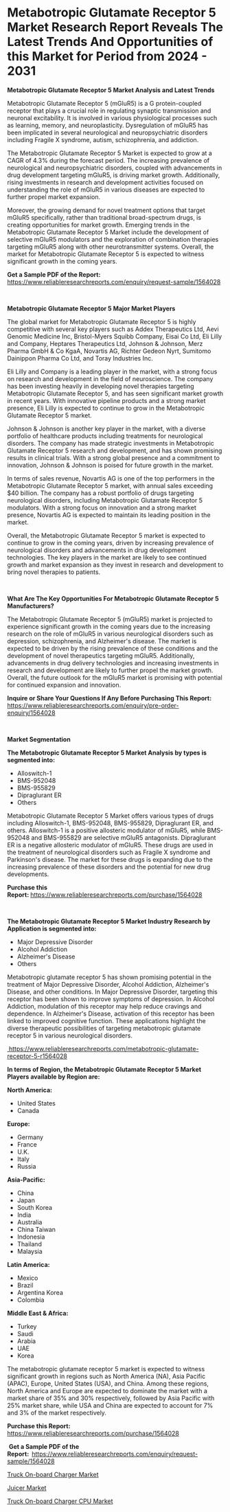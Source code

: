 <p><h1>Metabotropic Glutamate Receptor 5 Market Research Report Reveals The Latest Trends And Opportunities of this Market for Period from 2024 - 2031</h1></p><p><strong>Metabotropic Glutamate Receptor 5 Market Analysis and Latest Trends</strong></p>
<p><p>Metabotropic Glutamate Receptor 5 (mGluR5) is a G protein-coupled receptor that plays a crucial role in regulating synaptic transmission and neuronal excitability. It is involved in various physiological processes such as learning, memory, and neuroplasticity. Dysregulation of mGluR5 has been implicated in several neurological and neuropsychiatric disorders including Fragile X syndrome, autism, schizophrenia, and addiction.</p><p>The Metabotropic Glutamate Receptor 5 Market is expected to grow at a CAGR of 4.3% during the forecast period. The increasing prevalence of neurological and neuropsychiatric disorders, coupled with advancements in drug development targeting mGluR5, is driving market growth. Additionally, rising investments in research and development activities focused on understanding the role of mGluR5 in various diseases are expected to further propel market expansion.</p><p>Moreover, the growing demand for novel treatment options that target mGluR5 specifically, rather than traditional broad-spectrum drugs, is creating opportunities for market growth. Emerging trends in the Metabotropic Glutamate Receptor 5 Market include the development of selective mGluR5 modulators and the exploration of combination therapies targeting mGluR5 along with other neurotransmitter systems. Overall, the market for Metabotropic Glutamate Receptor 5 is expected to witness significant growth in the coming years.</p></p>
<p><strong>Get a Sample PDF of the Report:&nbsp;</strong> <a href="https://www.reliableresearchreports.com/enquiry/request-sample/1564028">https://www.reliableresearchreports.com/enquiry/request-sample/1564028</a></p>
<p>&nbsp;</p>
<p><strong>Metabotropic Glutamate Receptor 5 Major Market Players</strong></p>
<p><p>The global market for Metabotropic Glutamate Receptor 5 is highly competitive with several key players such as Addex Therapeutics Ltd, Aevi Genomic Medicine Inc, Bristol-Myers Squibb Company, Eisai Co Ltd, Eli Lilly and Company, Heptares Therapeutics Ltd, Johnson & Johnson, Merz Pharma GmbH & Co KgaA, Novartis AG, Richter Gedeon Nyrt, Sumitomo Dainippon Pharma Co Ltd, and Toray Industries Inc.</p><p>Eli Lilly and Company is a leading player in the market, with a strong focus on research and development in the field of neuroscience. The company has been investing heavily in developing novel therapies targeting Metabotropic Glutamate Receptor 5, and has seen significant market growth in recent years. With innovative pipeline products and a strong market presence, Eli Lilly is expected to continue to grow in the Metabotropic Glutamate Receptor 5 market.</p><p>Johnson & Johnson is another key player in the market, with a diverse portfolio of healthcare products including treatments for neurological disorders. The company has made strategic investments in Metabotropic Glutamate Receptor 5 research and development, and has shown promising results in clinical trials. With a strong global presence and a commitment to innovation, Johnson & Johnson is poised for future growth in the market.</p><p>In terms of sales revenue, Novartis AG is one of the top performers in the Metabotropic Glutamate Receptor 5 market, with annual sales exceeding $40 billion. The company has a robust portfolio of drugs targeting neurological disorders, including Metabotropic Glutamate Receptor 5 modulators. With a strong focus on innovation and a strong market presence, Novartis AG is expected to maintain its leading position in the market.</p><p>Overall, the Metabotropic Glutamate Receptor 5 market is expected to continue to grow in the coming years, driven by increasing prevalence of neurological disorders and advancements in drug development technologies. The key players in the market are likely to see continued growth and market expansion as they invest in research and development to bring novel therapies to patients.</p></p>
<p>&nbsp;</p>
<p><strong>What Are The Key Opportunities For Metabotropic Glutamate Receptor 5 Manufacturers?</strong></p>
<p><p>The Metabotropic Glutamate Receptor 5 (mGluR5) market is projected to experience significant growth in the coming years due to the increasing research on the role of mGluR5 in various neurological disorders such as depression, schizophrenia, and Alzheimer's disease. The market is expected to be driven by the rising prevalence of these conditions and the development of novel therapeutics targeting mGluR5. Additionally, advancements in drug delivery technologies and increasing investments in research and development are likely to further propel the market growth. Overall, the future outlook for the mGluR5 market is promising with potential for continued expansion and innovation.</p></p>
<p><strong>Inquire or Share Your Questions If Any Before Purchasing This Report:</strong> <a href="https://www.reliableresearchreports.com/enquiry/pre-order-enquiry/1564028">https://www.reliableresearchreports.com/enquiry/pre-order-enquiry/1564028</a></p>
<p>&nbsp;</p>
<p><strong>Market Segmentation</strong></p>
<p><strong>The Metabotropic Glutamate Receptor 5 Market Analysis by types is segmented into:</strong></p>
<p><ul><li>Alloswitch-1</li><li>BMS-952048</li><li>BMS-955829</li><li>Dipraglurant ER</li><li>Others</li></ul></p>
<p><p>Metabotropic Glutamate Receptor 5 Market offers various types of drugs including Alloswitch-1, BMS-952048, BMS-955829, Dipraglurant ER, and others. Alloswitch-1 is a positive allosteric modulator of mGluR5, while BMS-952048 and BMS-955829 are selective mGluR5 antagonists. Dipraglurant ER is a negative allosteric modulator of mGluR5. These drugs are used in the treatment of neurological disorders such as Fragile X syndrome and Parkinson's disease. The market for these drugs is expanding due to the increasing prevalence of these disorders and the potential for new drug developments.</p></p>
<p><strong>Purchase this Report:&nbsp;</strong><a href="https://www.reliableresearchreports.com/purchase/1564028">https://www.reliableresearchreports.com/purchase/1564028</a></p>
<p>&nbsp;</p>
<p><strong>The Metabotropic Glutamate Receptor 5 Market Industry Research by Application is segmented into:</strong></p>
<p><ul><li>Major Depressive Disorder</li><li>Alcohol Addiction</li><li>Alzheimer's Disease</li><li>Others</li></ul></p>
<p><p>Metabotropic glutamate receptor 5 has shown promising potential in the treatment of Major Depressive Disorder, Alcohol Addiction, Alzheimer's Disease, and other conditions. In Major Depressive Disorder, targeting this receptor has been shown to improve symptoms of depression. In Alcohol Addiction, modulation of this receptor may help reduce cravings and dependence. In Alzheimer's Disease, activation of this receptor has been linked to improved cognitive function. These applications highlight the diverse therapeutic possibilities of targeting metabotropic glutamate receptor 5 in various neurological disorders.</p></p>
<p><a href="https://www.reliableresearchreports.com/metabotropic-glutamate-receptor-5-r1564028">&nbsp;https://www.reliableresearchreports.com/metabotropic-glutamate-receptor-5-r1564028</a></p>
<p><strong>In terms of Region, the Metabotropic Glutamate Receptor 5 Market Players available by Region are:</strong></p>
<p>
    <p> <strong> North America: </strong>
        <ul>
            <li>United States</li>
            <li>Canada</li>
        </ul>
        </p> 
    <p> <strong> Europe: </strong>
        <ul>
            <li>Germany</li>
            <li>France</li>
            <li>U.K.</li>
            <li>Italy</li>
            <li>Russia</li>
        </ul>
        </p> 
    <p> <strong> Asia-Pacific: </strong>
        <ul>
            <li>China</li>
            <li>Japan</li>
            <li>South Korea</li>
            <li>India</li>
            <li>Australia</li>
            <li>China Taiwan</li>
            <li>Indonesia</li>
            <li>Thailand</li>
            <li>Malaysia</li>
        </ul>
        </p> 
    <p> <strong> Latin America: </strong>
        <ul>
            <li>Mexico</li>
            <li>Brazil</li>
            <li>Argentina Korea</li>
            <li>Colombia</li>
        </ul>
        </p> 
    <p> <strong> Middle East & Africa: </strong>
        <ul>
            <li>Turkey</li>
            <li>Saudi</li>
            <li>Arabia</li>
            <li>UAE</li>
            <li>Korea</li>
        </ul>
    </p>
    </p>
<p><p>The metabotropic glutamate receptor 5 market is expected to witness significant growth in regions such as North America (NA), Asia Pacific (APAC), Europe, United States (USA), and China. Among these regions, North America and Europe are expected to dominate the market with a market share of 35% and 30% respectively, followed by Asia Pacific with 25% market share, while USA and China are expected to account for 7% and 3% of the market respectively.</p></p>
<p><strong>Purchase this Report: </strong><a href="https://www.reliableresearchreports.com/purchase/1564028">https://www.reliableresearchreports.com/purchase/1564028</a></p>
<p>&nbsp;<strong>Get a Sample PDF of the Report:&nbsp;&nbsp;</strong><a href="https://www.reliableresearchreports.com/enquiry/request-sample/1564028">https://www.reliableresearchreports.com/enquiry/request-sample/1564028</a></p>
<p><strong></strong></p>
<p><p><a href="https://www.linkedin.com/pulse/truck-on-board-charger-market-research-report-key-successful-nvq6e">Truck On-board Charger Market</a></p><p><a href="https://www.linkedin.com/pulse/juicer-market-insight-trends-growth-forecasted-from-2024-5bpzc">Juicer Market</a></p><p><a href="https://www.linkedin.com/pulse/truck-on-board-charger-cpu-market-analysis-size-global-dpi4e">Truck On-board Charger CPU Market</a></p></p>